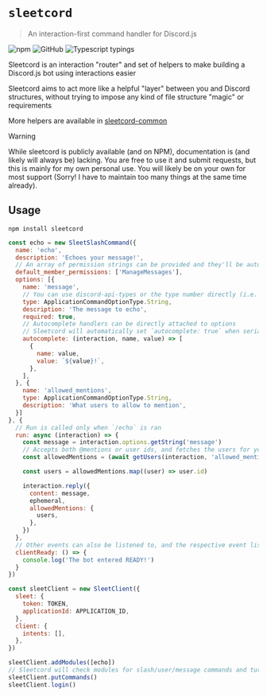 # `sleetcord`

> An interaction-first command handler for Discord.js

![npm](https://img.shields.io/npm/v/sleetcord) ![GitHub](https://img.shields.io/github/license/AtoraSuunva/sleetcord.svg) ![Typescript typings](https://img.shields.io/npm/types/sleetcord)

Sleetcord is an interaction "router" and set of helpers to make building a Discord.js bot using interactions easier

Sleetcord aims to act more like a helpful "layer" between you and Discord structures, without trying to impose any kind of file structure "magic" or requirements

More helpers are available in [sleetcord-common](https://github.com/AtoraSuunva/sleetcord-common)

> [!WARNING]
> While sleetcord is publicly available (and on NPM), documentation is (and likely will always be) lacking. You are free to use it and submit requests, but this is mainly for my own personal use. You will likely be on your own for most support (Sorry! I have to maintain too many things at the same time already).

## Usage

`npm install sleetcord`

```js
const echo = new SleetSlashCommand({
  name: 'echo',
  description: 'Echoes your message!',
  // An array of permission strings can be provided and they'll be automatically parsed into a bitfield
  default_member_permissions: ['ManageMessages'],
  options: [{
    name: 'message',
    // You can use discord-api-types or the type number directly (i.e. `3`)
    type: ApplicationCommandOptionType.String,
    description: 'The message to echo',
    required: true,
    // Autocomplete handlers can be directly attached to options
    // Sleetcord will automatically set `autocomplete: true` when serializing the body, and will call the autocomplete handler automatically
    autocomplete: (interaction, name, value) => [
      {
        name: value,
        value: `${value}!`,
      },
    ],
  }, {
    name: 'allowed_mentions',
    type: ApplicationCommandOptionType.String,
    description: 'What users to allow to mention',
  }]
}, {
  // Run is called only when `/echo` is ran
  run: async (interaction) => {
    const message = interaction.options.getString('message')
    // Accepts both @mentions or user ids, and fetches the users for you!
    const allowedMentions = (await getUsers(interaction, 'allowed_mentions')) ?? []

    const users = allowedMentions.map((user) => user.id)

    interaction.reply({
      content: message,
      ephemeral,
      allowedMentions: {
        users,
      },
    })
  },
  // Other events can also be listened to, and the respective event listeners will automatically be attached
  clientReady: () => {
    console.log('The bot entered READY!')
  }
})

const sleetClient = new SleetClient({
  sleet: {
    token: TOKEN,
    applicationId: APPLICATION_ID,
  },
  client: {
    intents: [],
  },
})

sleetClient.addModules([echo])
// Sleetcord will check modules for slash/user/message commands and turn them into JSON, then send them
sleetClient.putCommands()
sleetClient.login()
```
